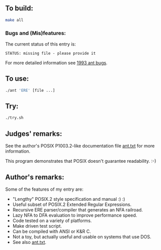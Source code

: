## To build:

```sh
make all
```


### Bugs and (Mis)features:

The current status of this entry is:

```
STATUS: missing file - please provide it
```

For more detailed information see [1993 ant bugs](../../bugs.html#1993_ant).


## To use:

```sh
./ant 'ERE' [file ...]
```


## Try:

```sh
./try.sh
```


## Judges' remarks:

See the author's POSIX P1003.2-like documentation file [ant.txt](ant.txt) for
more information.

This program demonstrates that POSIX doesn't guarantee readability.  :-)


## Author's remarks:

Some of the features of my entry are:

-  "Lengthy" POSIX.2 style specification and manual :) :)
-  Useful subset of POSIX.2 Extended Regular Expressions.
-  Recursive ERE parser/compiler that generates an NFA railroad.
-  Lazy NFA to DFA evaluation to improve performance speed.
-  Code tested on a variety of platforms.
-  Make driven test script.
-  Can be compiled with ANSI or K&R C.
-  Not a toy, but actually useful and usable on systems that use DOS.
-  See also [ant.txt](ant.txt).


<!--

    Copyright © 1984-2024 by Landon Curt Noll. All Rights Reserved.

    You are free to share and adapt this file under the terms of this license:

	Creative Commons Attribution-ShareAlike 4.0 International (CC BY-SA 4.0)

    For more information, see:

	https://creativecommons.org/licenses/by-sa/4.0/

-->
